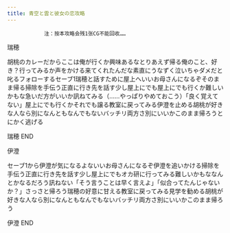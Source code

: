 ```yaml
---
title: 青空と雲と彼女の恋攻略
---
```


                注：按本攻略会残1张CG不能回收……

瑞穂

胡桃のカレーだからここは俺が行くか興味あるなとりあえず帰る俺のこと、好き？行ってみるか声をかける来てくれたんだな素直にうなずく泣いちゃダメだと叱るフォローするセーブ1瑞穂と話すために屋上へいいお母さんになるぞそのまま帰る掃除を手伝う正直に行き先を話す少し屋上にでも屋上にでも行くか難しいかもな急いだ方がいいか訊ねてみる（……やっぱりやめておこう）「良く覚えてない」屋上にでも行くかそれでも譲る教室に戻ってみる伊澄を止める胡桃が好きな人なら別になんともなんでもないバッチリ両方さ別にいいかこのまま帰ろうとにかく逃げる

瑞穂 END

伊澄

セーブ1から伊澄が気になるよないいお母さんになるぞ伊澄を追いかける掃除を手伝う正直に行き先を話す少し屋上にでもオカ研に行ってみる難しいかもななんとかなるだろう訊ねない「そう言うことは早く言えよ」「似合ってたんじゃないか？」さっさと帰ろう瑞穂の好意に甘える教室に戻ってみる見学を勧める胡桃が好きな人なら別になんともなんでもないバッチリ両方さ別にいいかこのまま帰ろう

伊澄 END


              
